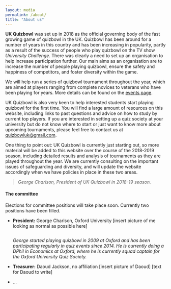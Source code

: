 ```yaml
---
layout: media
permalink: /about/
title: "About us"
---
```


**UK Quizbowl** was set up in 2018 as the official governing body of the fast growing game of quizbowl in the UK. Quizbowl has been around for a number of years in this country and has been increasing in popularity, partly as a result of the success of people who play quizbowl on the TV show *University Challenge*. There was clearly a need to set up an organisation to help increase participation further. Our main aims as an organisation are to increase the number of people playing quizbowl, ensure the safety and happiness of competitors, and foster diversity within the game.  

We will help run a series of quizbowl tournament throughout the year, which are aimed at players ranging from complete novices to veterans who have been playing for years. More details can be found on the [events page](https://quizbowl.co.uk/events/). 

UK Quizbowl is also very keen to help interested students start playing quizbowl for the first time. You will find a large amount of resources on this website, including links to past questions and advice on how to study by current top players. If you are interested in setting up a quiz society at your university but do not know where to start or just want to know more about upcoming tournaments, please feel free to contact us at <quizbowluk@gmail.com>. 

One thing to point out: UK Quizbowl is currently just starting out, so more material will be added to this website over the course of the 2018-2019 season, including detailed results and analysis of tournaments as they are played throughout the year. We are currently consulting on the important issues of safeguarding and diversity, and will update the website accordingly when we have policies in place in these two areas. 

> <cite>George Charlson, *President of UK Quizbowl in 2018-19 season*.</cite>

#### The committee

Elections for committee positions will take place soon. Currently two positions have been filled.

+ **President:** George Charlson, Oxford University [insert picture of me looking as normal as possible here]

	<img src="{{ site.url }}{{ site.baseurl }}/assets/images/georgec.jpg" alt="">

	*George started playing quizbowl in 2009 at Oxford and has been participating regularly in quiz events since 2014. He is currently doing a DPhil in Economics at Oxford, where he is currently squad captain for the Oxford University Quiz Society.*

+ **Treasurer:**
	Daoud Jackson, no affiliation [insert picture of Daoud] [text for Daoud to write]

+ ...